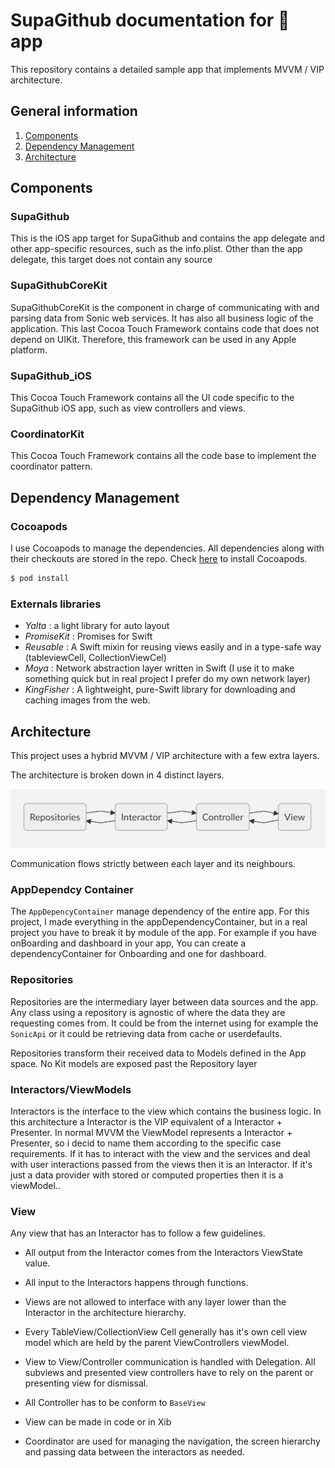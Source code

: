 
# SupaGithub documentation for  app

This repository contains a detailed sample app that implements MVVM / VIP architecture.
## General information

1. [Components](#components)
2. [Dependency Management](#dependency-management)
3. [Architecture](#architecture)


## Components

### SupaGithub
This is the iOS app target for SupaGithub and contains the app delegate and other app-specific resources, such as the info.plist. Other than the app delegate, this target does not contain any source

### SupaGithubCoreKit

SupaGithubCoreKit is the component in charge of communicating with and parsing data from Sonic web services. It has also all business logic of the application.  This last Cocoa Touch Framework contains code that does not depend on UIKit. Therefore, this framework can be used in any Apple platform.

### SupaGithub_iOS

This Cocoa Touch Framework contains all the UI code specific to the SupaGithub iOS app, such as view controllers and views.

### CoordinatorKit

This Cocoa Touch Framework contains all the code base to implement the coordinator pattern. 

## Dependency Management

### Cocoapods
I use Cocoapods to manage the dependencies. All dependencies along with their checkouts are stored in the repo. Check [here](https://cocoapods.org) to install Cocoapods. 

```sh
$ pod install
```

### Externals libraries
- *Yalta* : a light library for auto layout
- *PromiseKit* : Promises for Swift
- *Reusable* : A Swift mixin for reusing views easily and in a type-safe way (tableviewCell, CollectionViewCel)
- *Moya* : Network abstraction layer written in Swift (I use it to make something quick but in real project I prefer do my own network layer)
- *KingFisher* : A lightweight, pure-Swift library for downloading and caching images from the web. 

## Architecture
This project uses a hybrid MVVM / VIP architecture with a few extra layers.

The architecture is broken down in 4 distinct layers.

![](architecture.png)

Communication flows strictly between each layer and its neighbours.

### AppDependcy Container
The `AppDepencyContainer` manage dependency of the entire app. For this project, I made everything in the appDependencyContainer, but in a real project you have to break it by module of the app. For example if you have onBoarding and dashboard in your app, You can create a dependencyContainer for Onboarding and one for dashboard.

### Repositories
Repositories are the intermediary layer between data sources and the app. Any class using a repository is agnostic of where the data they are requesting comes from. It could be from the internet using for example the `SonicApi` or it could be retrieving data from cache or userdefaults. 

Repositories transform their received data to Models defined in the App space. No Kit models are exposed past the Repository layer


### Interactors/ViewModels
Interactors is the interface to the view which contains the business logic. In this architecture a Interactor is the VIP equivalent of a Interactor + Presenter. In normal MVVM the ViewModel represents a Interactor + Presenter, so i decid to name them according to the specific case requirements. If it has to interact with the view and the services and deal with user interactions passed from the views then it is an Interactor. If it's just a data provider with stored or computed properties then it is a viewModel..


### View
Any view that has an Interactor has to follow a few guidelines.

- All output from the Interactor comes from the Interactors ViewState value. 

- All input to the Interactors happens through functions.

- Views are not allowed to interface with any layer lower than the Interactor in the architecture hierarchy.

- Every TableView/CollectionView Cell generally has it's own cell view model which are held by the parent ViewControllers viewModel.

- View to View/Controller communication is handled with Delegation. All subviews and presented view controllers have to rely on the parent or presenting view for dismissal.
- All Controller has to be conform to `BaseView`
- View can be made in code or in Xib

- Coordinator are used for managing the navigation, the screen hierarchy and passing data between the interactors as needed.
